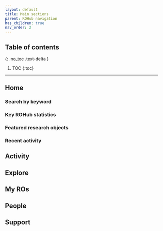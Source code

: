 ```yaml
---
layout: default
title: Main sections
parent: ROHub navigation
has_children: true
nav_order: 2
---
```


## Table of contents
{: .no_toc .text-delta }

1. TOC
{:toc}

---

## Home


### Search by keyword

### Key ROHub statistics

### Featured research objects

### Recent activity

## Activity

## Explore

## My ROs

## People

## Support
